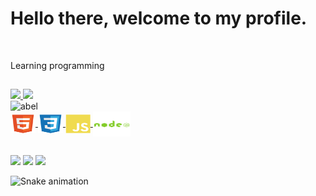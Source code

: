 <h1>Hello there, welcome to my profile.</h1>

<div style="display: inline_block"><br>
 
 <p>Learning programming</p>
 

</div>


##
 <div>
  <a href="https://github.com/abel56">
  <img height="180em" src="https://github-readme-stats.vercel.app/api?username=abel56&show_icons=true&theme=merko&include_all_commits=true&count_private=true"/>
  <img height="180em" src="https://github-readme-stats.vercel.app/api/top-langs/?username=abel56&layout=merko&langs_count=7&theme=merko"/>
</div>
   <img align="left" width="80em" alt="abel" src="https://media.giphy.com/media/ukMiDlCmdv2og/giphy.gif?cid=ecf05e474jao4qs9r7lpz3whpzz3l4hur6z392p9h4i349y4&rid=giphy.gif&ct=g">

 <div style="display: inline_block"><br>
  <img align="center" alt="Abel-HTML" height="30" width="40" src="https://raw.githubusercontent.com/devicons/devicon/master/icons/html5/html5-original.svg">
  <img align="center" alt="Abel-CSS" height="30" width="40" src="https://raw.githubusercontent.com/devicons/devicon/master/icons/css3/css3-original.svg">
  <img align="center" alt="Abel-Js" height="30" width="40" src="https://raw.githubusercontent.com/devicons/devicon/master/icons/javascript/javascript-plain.svg">
  <img align="center" alt="Abel-Js" height="40" width="60" src="https://raw.githubusercontent.com/devicons/devicon/master/icons/nodejs/nodejs-plain-wordmark.svg">  
 
</div>

 
  ##
  
  <div> 
  <a href = "mailto:abeldev56@gmail.com"><img src="https://img.shields.io/badge/-Gmail-%23333?style=for-the-badge&logo=gmail&logoColor=white" target="_blank"></a>
  <a href="https://www.linkedin.com/in/abel-goncalves-572736218" target="_blank"><img src="https://img.shields.io/badge/-LinkedIn-%230077B5?style=for-the-badge&logo=linkedin&logoColor=white" target="_blank"></a> 
    <a href="https://www.linkedin.com/in/abel-goncalves-572736218" target="_blank"><img src="https://img.shields.io/badge/Facebook-1877F2?style=for-the-badge&logo=facebook&logoColor=white" target="_blank"></a> 
</div>

  	 
  ![Snake animation](https://github.com/abel56/abel56/blob/output/github-contribution-grid-snake.svg)
   

